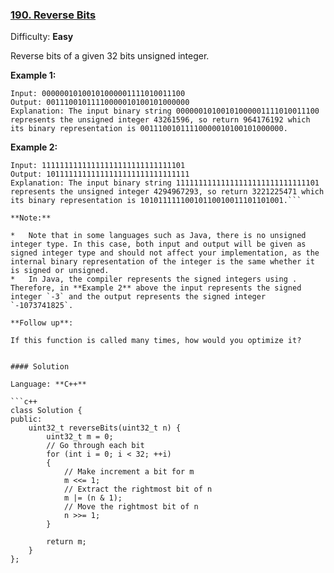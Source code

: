 ### [190\. Reverse Bits](https://leetcode.com/problems/reverse-bits/)

Difficulty: **Easy**


Reverse bits of a given 32 bits unsigned integer.

**Example 1:**

```
Input: 00000010100101000001111010011100
Output: 00111001011110000010100101000000
Explanation: The input binary string 00000010100101000001111010011100 represents the unsigned integer 43261596, so return 964176192 which its binary representation is 00111001011110000010100101000000.
```

**Example 2:**

```
Input: 11111111111111111111111111111101
Output: 10111111111111111111111111111111
Explanation: The input binary string 11111111111111111111111111111101 represents the unsigned integer 4294967293, so return 3221225471 which its binary representation is 10101111110010110010011101101001.```

**Note:**

*   Note that in some languages such as Java, there is no unsigned integer type. In this case, both input and output will be given as signed integer type and should not affect your implementation, as the internal binary representation of the integer is the same whether it is signed or unsigned.
*   In Java, the compiler represents the signed integers using . Therefore, in **Example 2** above the input represents the signed integer `-3` and the output represents the signed integer `-1073741825`.

**Follow up**:

If this function is called many times, how would you optimize it?


#### Solution

Language: **C++**

```c++
class Solution {
public:
    uint32_t reverseBits(uint32_t n) {
        uint32_t m = 0;
        // Go through each bit
        for (int i = 0; i < 32; ++i)
        {
            // Make increment a bit for m
            m <<= 1;
            // Extract the rightmost bit of n
            m |= (n & 1);
            // Move the rightmost bit of n
            n >>= 1;
        }
        
        return m;
    }
};
```

